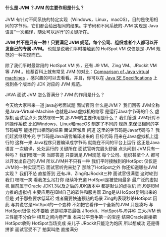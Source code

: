 #### 什么是 JVM ？JVM 的主要作用是什么？

JVM 有针对不同系统的特定实现（Windows，Linux，macOS），目的是使用相同的字节码，它们都会给出相同的结果。字节码和不同系统的 JVM 实现是 Java 语言“一次编译，随处可以运行”的关键所在。

**JVM 并不是只有一种！只要满足 JVM 规范，每个公司、组织或者个人都可以开发自己的专属 JVM。** 也就是说我们平时接触到的 HotSpot VM 仅仅是是 JVM 规范的一种实现而已。

除了我们平时最常用的 HotSpot VM 外，还有 J9 VM、Zing VM、JRockit VM 等 JVM 。维基百科上就有常见 JVM 的对比：[Comparison of Java virtual machines](https://en.wikipedia.org/wiki/Comparison_of_Java_virtual_machines) ，感兴趣的可以去看看。并且，你可以在 [Java SE Specifications](https://docs.oracle.com/javase/specs/index.html) 上找到各个版本的 JDK 对应的 JVM 规范。

JAVA 面试 JVM 怎么答满分？JVM 的作用是什么？

今天给大家带来一道
java必考面试题
面试官问
什么是JVM？
我们回答
JVM全称是Java-Virtual-Machine
也就是Java虚拟机的缩写
是运行Java字节码的什么
虚拟机
面试官点头
突然嘿嘿一笑
那JVM的主要作用是什么？
我们答道
JVM针对不同操作系统
比如Windows、Linux和macOS
制定了不同的
规范
来保证相同的字节码编写
能运行出相同的结果
面试官皱眉
问道
这里的字节码是Java代码吗？
我们赶紧继续补充
字节码是Java语言编译出来的
目标代码
用来在Java虚拟机上运行的
这样一来
Java程序只要编译成字节码
就能在不同的平台上运行
这正是Java语言
一次编译，处处运行的
关键所在
面试官听完眉头舒展
点头问到
JVM只有一种吗？
我们嘿嘿一笑
当即答道
只要满足JVM规范
每个公司、组织甚至个人
都可以开发出自己的JVM
所以JVM并不只有一种
我们平时接触到的HotSpot
仅仅是JVM的一种实现而已
面试官听完来劲了
那除了HotSpot之外
你还知道哪些JVM实现？
我们不怂
直接答到
还有J9、Zing和JRockit三种
面试官很满意
这时轮到我们
嘿嘿一笑
看我怎么吊打你
继续补充道
HotSpot是被使用最多
最广泛的虚拟机
目前属于Oracle
JDK1.3以及之后的JDK版本中
都是默认的虚拟机
而J9是IBM力推的虚拟机
主要应用在IBM自己的软件和服务器
Zing是从HoSpot复制出来的
但是
对于那些要求低延迟
或者需要快速预热的场景
Zing的表现秒杀HotSpot
因此
与其说它是HotSpot的一个变种
不如把它看作一个全新的JVM
只是凑巧
与HotSpot很像
论不要脸
还是程序员最强
JRockit、HotSpot与J9并称
三大JVM
他三性能不分伯仲
相互之间内卷严重
本来公平竞争第一的宝座
结果Oracle直接把HotSpot收购
HotSpot当场变成
亲儿子
JRockit只能沦为炮灰
所以想成功
还是得
拼爹
面试官受不了
拍案叫绝
直接满分
